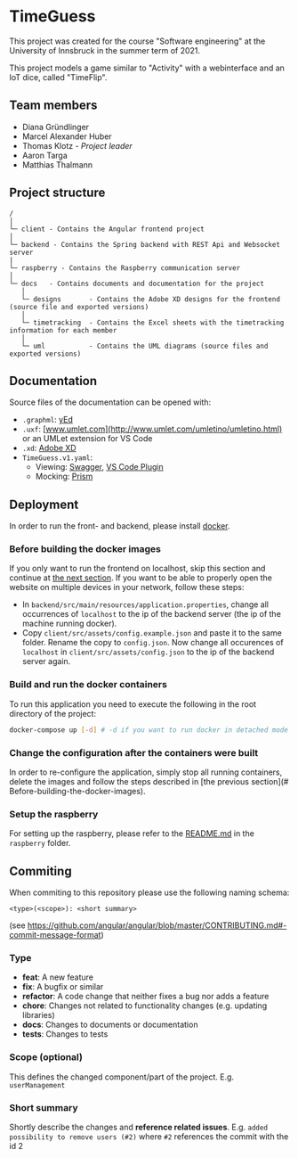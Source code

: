 # TimeGuess

This project was created for the course "Software engineering" at the University of Innsbruck in the summer term of 2021.

This project models a game similar to "Activity" with a webinterface and an IoT dice, called "TimeFlip".

## Team members

- Diana Gründlinger
- Marcel Alexander Huber
- Thomas Klotz - _Project leader_
- Aaron Targa
- Matthias Thalmann

## Project structure

```
/
│
└─ client - Contains the Angular frontend project
│
└─ backend - Contains the Spring backend with REST Api and Websocket server
|
└─ raspberry - Contains the Raspberry communication server
│
└─ docs   - Contains documents and documentation for the project
   │
   └─ designs       - Contains the Adobe XD designs for the frontend (source file and exported versions)
   │
   └─ timetracking  - Contains the Excel sheets with the timetracking information for each member
   │
   └─ uml           - Contains the UML diagrams (source files and exported versions)
```

## Documentation

Source files of the documentation can be opened with:

- `.graphml`: [yEd](https://www.yworks.com/products/yed#yed-support-resources)
- `.uxf`: [www.umlet.com](http://www.umlet.com/umletino/umletino.html) or an UMLet extension for VS Code
- `.xd`: [Adobe XD](https://www.adobe.com/de/products/xd.html)
- `TimeGuess.v1.yaml`:
  - Viewing: [Swagger](https://swagger.io/), [VS Code Plugin](https://marketplace.visualstudio.com/items?itemName=42Crunch.vscode-openapi)
  - Mocking: [Prism](https://stoplight.io/open-source/prism/)

## Deployment 

In order to run the front- and backend, please install [docker](https://www.docker.com/get-started).

### Before building the docker images

If you only want to run the frontend on localhost, skip this section and continue at [the next section](#Build-and-run-the-docker-containers). 
If you want to be able to properly open the website on multiple devices in your network, follow these steps:

- In ```backend/src/main/resources/application.properties```, change all occurrences of ```localhost``` to the ip of the backend server (the ip of the machine running docker).
- Copy  ```client/src/assets/config.example.json``` and paste it to the same folder. Rename the copy to ```config.json```. Now change all occurences of ```localhost``` in ```client/src/assets/config.json```  to the ip of the backend server again.

### Build and run the docker containers

To run this application you need to execute the following in the root directory of the project:

```bash
docker-compose up [-d] # -d if you want to run docker in detached mode (do not receive outputs on console).
```

### Change the configuration after the containers were built

In order to re-configure the application, simply stop all running containers, delete the images and follow the steps described in [the previous section](# Before-building-the-docker-images).

### Setup the raspberry

For setting up the raspberry, please refer to the [README.md](./raspberry/README.md) in the ```raspberry``` folder.

## Commiting

When commiting to this repository please use the following naming schema:

```
<type>(<scope>): <short summary>
```

(see https://github.com/angular/angular/blob/master/CONTRIBUTING.md#-commit-message-format)

### Type

- **feat**: A new feature
- **fix**: A bugfix or similar
- **refactor**: A code change that neither fixes a bug nor adds a feature
- **chore**: Changes not related to functionality changes (e.g. updating libraries)
- **docs**: Changes to documents or documentation
- **tests**: Changes to tests

### Scope (optional)

This defines the changed component/part of the project. E.g. `userManagement`

### Short summary

Shortly describe the changes and **reference related issues**. E.g. `added possibility to remove users (#2)` where `#2` references the commit with the id 2